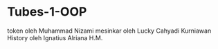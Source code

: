 # Tubes-1-OOP
token oleh Muhammad Nizami
mesinkar oleh Lucky Cahyadi Kurniawan
History oleh Ignatius Alriana H.M.
